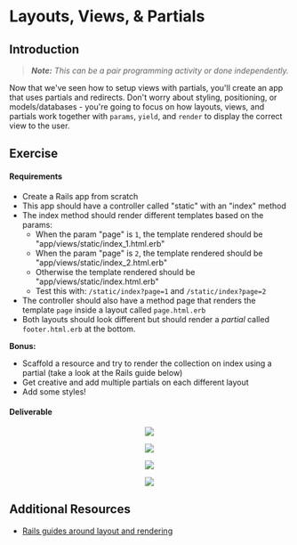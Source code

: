 # Layouts, Views, & Partials

## Introduction

> ***Note:*** _This can be a pair programming activity or done independently._

Now that we've seen how to setup views with partials, you'll create an app that uses partials and redirects.  Don't worry about styling, positioning, or models/databases - you're going to focus on how layouts, views, and partials work together with `params`, `yield`, and `render`  to display the correct view to the user.


## Exercise

#### Requirements

- Create a Rails app from scratch
- This app should have a controller called "static" with an "index" method
- The index method should render different templates based on the params:
	- When the param "page" is `1`, the template rendered should be "app/views/static/index_1.html.erb"
	- When the param "page" is `2`, the template rendered should be "app/views/static/index_2.html.erb"
	- Otherwise the template rendered should be "app/views/static/index.html.erb"
  - Test this with: ```/static/index?page=1``` and ```/static/index?page=2```
- The controller should also have a method page that renders the template `page` inside a layout called `page.html.erb`
- Both layouts should look different but should render a _partial_ called `footer.html.erb` at the bottom.

**Bonus:**
- Scaffold a resource and try to render the collection on index using a partial (take a look at the Rails guide below)
- Get creative and add multiple partials on each different layout
- Add some styles!

#### Deliverable

<p align="center">
<img src='http://s4.postimg.org/nubkfo1wt/Screen_Shot_2015_07_18_at_4_04_43_AM.png'
</p>

<p align="center">
<img src='http://s8.postimg.org/rqujplyh1/Screen_Shot_2015_07_18_at_4_04_56_AM.png'
</p>

<p align="center">
<img src='http://s21.postimg.org/vdnstz5o7/Screen_Shot_2015_07_18_at_4_05_21_AM.png'
</p>

<p align="center">
<img src='http://s11.postimg.org/biqgjmc3n/Screen_Shot_2015_07_18_at_4_05_35_AM.png'
</p>




## Additional Resources

- [Rails guides around layout and rendering](http://guides.rubyonrails.org/layouts_and_rendering.html)